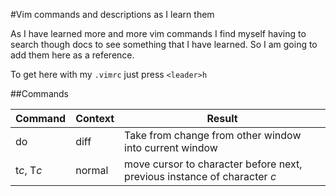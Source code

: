 #Vim commands and descriptions as I learn them

As I have learned more and more vim commands I find myself having to search though docs to see something that I have learned. So I am going to add them here as a reference.

To get here with my `.vimrc` just press `<leader>h`

##Commands

 Command    | Context   | Result
---------   | --------- | --------------------------------------------------------
 do         | diff      | Take from change from other window into current window
 t*c*, T*c* | normal    | move cursor to character before next, previous instance of character *c*


